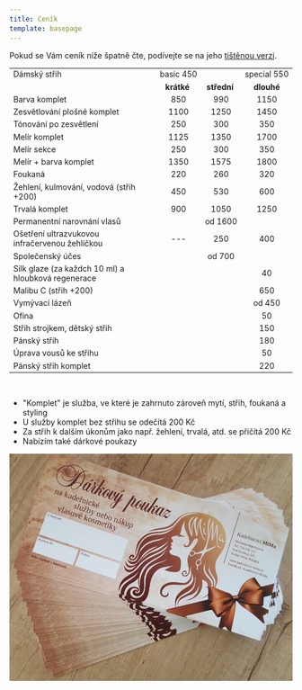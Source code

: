 ```yaml
---
title: Ceník
template: basepage
---
```

Pokud se Vám ceník níže špatně čte, podívejte se na jeho [tištěnou verzi](/pdf/20200401-mima-cenik.pdf).

|                                                     |                |                 |                 |
| --------------------------------------------------- |:--------------:|:---------------:|:---------------:|
| Dámský střih                                        |basic&nbsp;450  |                 |special&nbsp;550 |
|                                                     |**krátké&nbsp;**|**střední&nbsp;**|**dlouhé**       |
| Barva komplet                                       |      850       |       990       |      1150       |
| Zesvětlování plošné komplet                         |     1100       |      1250       |      1450       |
| Tónování po zesvětlení                              |      250       |       300       |       350       |
| Melír komplet                                       |     1125       |      1350       |      1700       |
| Melír sekce                                         |      250       |       300       |       350       |
| Melír + barva komplet                               |     1350       |      1575       |      1800       |
| Foukaná                                             |      220       |       260       |       320       |
| Žehlení, kulmování, vodová (střih +200)             |      450       |       530       |       600       |
| Trvalá komplet                                      |      900       |      1050       |      1250       |
| Permanentní narovnání vlasů                         |                | od&nbsp;1600    |                 |
| Ošetření ultrazvukovou infračervenou žehličkou      |      ---       |       250       |       400       |
| Společenský účes                                    |                | od&nbsp;700     |                 |
| Silk glaze (za každch 10 ml) a hloubková regenerace |                |                 |        40       |
| Malibu C (střih +200)                               |                |                 |       650       |
| Vymývací lázeň                                      |                |                 | od&nbsp;450     |
| Ofina                                               |                |                 |        50       |
| Střih strojkem, dětský střih                        |                |                 |       150       |
| Pánský střih                                        |                |                 |       180       |
| Úprava vousů ke střihu                              |                |                 |        50       |
| Pánský střih komplet                                |                |                 |       220       |
&nbsp;

* "Komplet" je služba, ve které je zahrnuto zároveň mytí, střih, foukaná a styling
* U služby komplet bez střihu se odečítá 200 Kč
* Za střih k dalším úkonům jako např. žehlení, trvalá, atd. se přičítá 200 Kč
* Nabízím také dárkové poukazy

![poukazy](./poukazy.jpeg)
